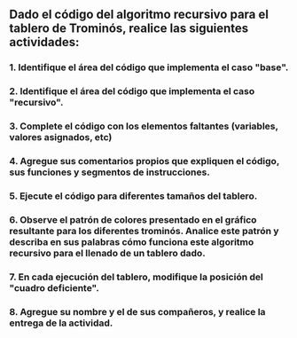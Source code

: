 ## Dado el código del algoritmo recursivo para el tablero de Trominós, realice las siguientes actividades:

### 1. Identifique el área del código que implementa el caso "base".
### 2. Identifique el área del código que implementa el caso "recursivo".
### 3. Complete el código con los elementos faltantes (variables, valores asignados, etc)
### 4. Agregue sus comentarios propios que expliquen el código, sus funciones y segmentos de instrucciones.
### 5. Ejecute el código para diferentes tamaños del tablero.
### 6. Observe el patrón de colores presentado en el gráfico resultante para los diferentes trominós. Analice este patrón y describa en sus palabras cómo funciona este algoritmo recursivo para el llenado de un tablero dado.
### 7. En cada ejecución del tablero, modifique la posición del "cuadro deficiente".
### 8. Agregue su nombre y el de sus compañeros, y realice la entrega de la actividad.
